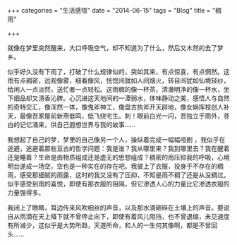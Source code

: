 +++
categories = "生活感悟"
date = "2014-06-15"
tags = "Blog"
title = "稠雨"

+++

就像在梦里突然醒来，大口呼吸空气，却不知道为了什么，然后又木然的去了梦乡。
<!--more-->

似乎好久没有下雨了，打破了什么规律似的，突如其来，有点惊喜，有点惘然。这雨有点稠密，远观像雾，细看像风，恍惚间就如人间烟火，转目间犹如仙境轻纱，给闲人一点淡然，送忙者一点轻松。这雨稠的像一杯茶，清澈明净的像一杯水，坐下细品却又清香沁脾。心沉进这天地间的一潭弱水，体味静动之美，感悟人与自然的奇特交汇，像浑然一体，像鬼斧神工，像盘古执斧开天辟地，像女娲挥枝创人补天，最像吾家屋前新燕低鸣，低飞绕宅生。刺！眼前白光一闪，吾独立于雨外，苍白的记忆涌来，供自己遐想世界与我的故事……

我想起了自己的梦，梦里的自己像另一个人，操纵着完成一幅幅哑剧 ，我似乎在逃避，逃避着那些亘古的哲学问题：我是谁？我从哪里来？我到哪里去？我在醒着还是睡着？生命是由物质组成还是虚无的思想组成？稠密的雨压抑我的呼吸，心境明台遂成一场空，空也是一种实在的存在吧。我披上了衣服，投身于不存在的稠雨，感受那细腻的雨露，这时的我又没有了压抑，不知是雨不稠了还是从没稠过。似乎感受到雨的喜悦，即使有那衣服的阻隔，但它渗透人心的力量比它渗透衣服的力量强得多。

我闭上了眼睛，耳边传来风吹细丝的声音，以及那水滴砸碎在土壤上的声音。要说自从雨滴在天上降下就不曾停止向下，即使有着风儿阻挡，也不曾退缩，未见速度有所减少，这似乎是大势所趋，天道所命，和人的一生何其像啊，都是不曾回头……

